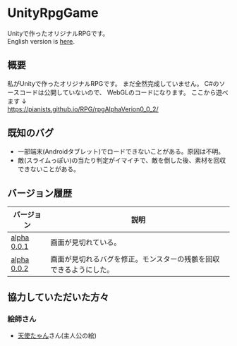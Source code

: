 # UnityRpgGame

Unityで作ったオリジナルRPGです。  
English version is [here](/README.en.md).

## 概要
私がUnityで作ったオリジナルRPGです。
まだ全然完成していません。
C#のソースコードは公開していないので、
WebGLのコードになります。
ここから遊べます ↓  
https://pianists.github.io/RPG/rpgAlphaVerion0_0_2/  

## 既知のバグ
- 一部端末(Androidタブレット)でロードできないことがある。原因は不明。
- 敵(スライムっぽい)の当たり判定がイマイチで、敵を倒した後、素材を回収できないことがある。

## バージョン履歴
| バージョン | 説明 |
----|---- 
| [alpha 0.0.1](https://pianists.github.io/RPG/rpgAlphaVerion0_0_1/) | 画面が見切れている。 |
| [alpha 0.0.2](https://pianists.github.io/RPG/rpgAlphaVerion0_0_2/) | 画面が見切れるバグを修正。モンスターの残骸を回収できるようにした。 |

## 協力していただいた方々
### 絵師さん
- [天使たゃん](https://twitter.com/te_yuu_s)さん(主人公の絵)
